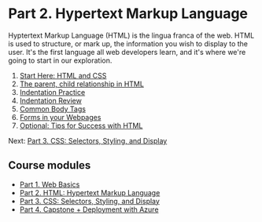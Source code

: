 # Part 2. Hypertext Markup Language

Hyptertext Markup Language (HTML) is the lingua franca of the web. HTML is used to structure, or mark up, the information you wish to display to the user. It's the first language all web developers learn, and it's where we're going to start in our exploration.

1. [Start Here: HTML and CSS](./html_css.md)
2. [The parent, child relationship in HTML](./parent_child_relationship.md)
3. [Indentation Practice](./indentation_practice.md)
4. [Indentation Review](./indentation_review.md)
5. [Common Body Tags](./common_body_tags.md)
6. [Forms in your Webpages](./forms.md)
7. [Optional: Tips for Success with HTML](./tips_for_html.md)

Next: [Part 3. CSS: Selectors, Styling, and Display](../3_CSS_CSS3)

## Course modules

* [Part 1. Web Basics](../1_Web_Basics)
* [Part 2. HTML: Hypertext Markup Language](../2_HTML)
* [Part 3. CSS: Selectors, Styling, and Display](../3_CSS_CSS3)
* [Part 4. Capstone + Deployment with Azure](../4_Capstone_Deployment)
